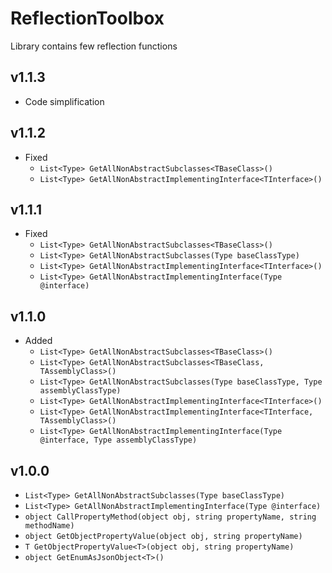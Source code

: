 ﻿# ReflectionToolbox
Library contains few reflection functions
## v1.1.3
* Code simplification
## v1.1.2
* Fixed
	* `List<Type> GetAllNonAbstractSubclasses<TBaseClass>()`
	* `List<Type> GetAllNonAbstractImplementingInterface<TInterface>()`
## v1.1.1
* Fixed
	* `List<Type> GetAllNonAbstractSubclasses<TBaseClass>()`
	* `List<Type> GetAllNonAbstractSubclasses(Type baseClassType)`
	* `List<Type> GetAllNonAbstractImplementingInterface<TInterface>()`
	* `List<Type> GetAllNonAbstractImplementingInterface(Type @interface)`
## v1.1.0
* Added
	* `List<Type> GetAllNonAbstractSubclasses<TBaseClass>()`
	* `List<Type> GetAllNonAbstractSubclasses<TBaseClass, TAssemblyClass>()`
	* `List<Type> GetAllNonAbstractSubclasses(Type baseClassType, Type assemblyClassType)`
	* `List<Type> GetAllNonAbstractImplementingInterface<TInterface>()`
	* `List<Type> GetAllNonAbstractImplementingInterface<TInterface, TAssemblyClass>()`
	* `List<Type> GetAllNonAbstractImplementingInterface(Type @interface, Type assemblyClassType)`
## v1.0.0
* `List<Type> GetAllNonAbstractSubclasses(Type baseClassType)`
* `List<Type> GetAllNonAbstractImplementingInterface(Type @interface)`
* `object CallPropertyMethod(object obj, string propertyName, string methodName)`
* `object GetObjectPropertyValue(object obj, string propertyName)`
* `T GetObjectPropertyValue<T>(object obj, string propertyName)`
* `object GetEnumAsJsonObject<T>()`